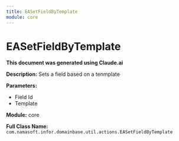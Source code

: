 ```yaml
---
title: EASetFieldByTemplate
module: core
---
```



<div class='entity-flows'>

# EASetFieldByTemplate

**This document was generated using Claude.ai**

**Description:** Sets a field based on a tenmplate

**Parameters:**
- Field Id
- Template

**Module:** core

**Full Class Name:** `com.namasoft.infor.domainbase.util.actions.EASetFieldByTemplate`


</div>

